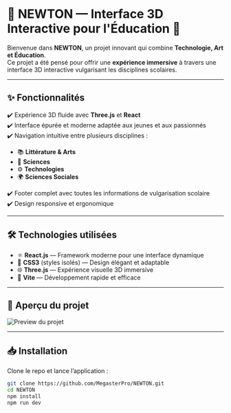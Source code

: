 # 🌌 NEWTON — Interface 3D Interactive pour l'Éducation 🚀

Bienvenue dans **NEWTON**, un projet innovant qui combine **Technologie, Art et Éducation**.  
Ce projet a été pensé pour offrir une **expérience immersive** à travers une interface 3D interactive vulgarisant les disciplines scolaires.

---

## ✨ Fonctionnalités

✔️ Expérience 3D fluide avec **Three.js** et **React**  
✔️ Interface épurée et moderne adaptée aux jeunes et aux passionnés  
✔️ Navigation intuitive entre plusieurs disciplines :  
- 📚 **Littérature & Arts**  
- 🔬 **Sciences**  
- ⚙️ **Technologies**  
- 🌍 **Sciences Sociales**  

✔️ Footer complet avec toutes les informations de vulgarisation scolaire  
✔️ Design responsive et ergonomique  

---

## 🛠️ Technologies utilisées

- ⚛️ **React.js** — Framework moderne pour une interface dynamique  
- 🎨 **CSS3** (styles isolés) — Design élégant et adaptable  
- 🌐 **Three.js** — Expérience visuelle 3D immersive  
- 🚀 **Vite** — Développement rapide et efficace  

---

## 📸 Aperçu du projet

![Preview du projet](./images)

---

## 📥 Installation

Clone le repo et lance l’application :

```bash
git clone https://github.com/MegasterPro/NEWTON.git
cd NEWTON
npm install
npm run dev
